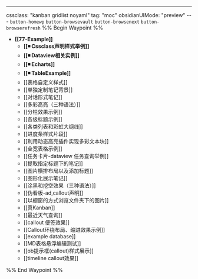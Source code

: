 ---
cssclass: "kanban gridlist noyaml"
tag: "moc"
obsidianUIMode: "preview"
--- `button-homewp`  `button-browsevault`  `button-browsenext` `button-browserefresh` 
%% Begin Waypoint %%
- **[[77-Example]]**
	- **[[◾ Cssclass声明样式举例]]**
	- **[[◾ Dataview相关实例]]**
	- **[[◾ Echarts]]**
	- **[[◾ TableExample]]**
	- [[表格自定义样式]]
	- [[单独定制笔记背景]]
	- [[对话形式笔记]]
	- [[多彩高亮（三种语法）]]
	- [[分栏效果示例]]
	- [[各级标题示例]]
	- [[各类列表和彩虹大纲线]]
	- [[进度条样式片段]]
	- [[利用动态高亮插件实现多彩文本块]]
	- [[全宽表格示例]]
	- [[任务卡片-dataview 任务查询举例]]
	- [[提取指定标题下的笔记]]
	- [[图片横排布局以及添加标题]]
	- [[图形化展示笔记]]
	- [[涂黑和挖空效果（三种语法）]]
	- [[伪看板-ad,callout声明]]
	- [[以橱窗的方式浏览文件夹下的图片]]
	- [[真Kanban]]
	- [[最近天气查询]]
	- [[callout 便签效果]]
	- [[Callout环绕布局、缩进效果示例]]
	- [[example database]]
	- [[MD表格悬浮编辑测试]]
	- [[ob提示框(callout)样式展示]]
	- [[timeline callout效果]]

%% End Waypoint %%